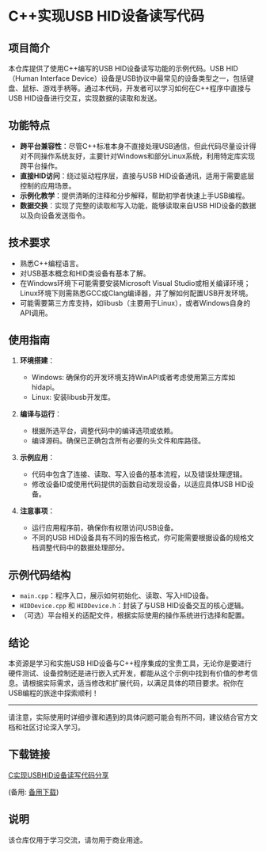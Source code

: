 # C++实现USB HID设备读写代码

## 项目简介

本仓库提供了使用C++编写的USB HID设备读写功能的示例代码。USB HID（Human Interface Device）设备是USB协议中最常见的设备类型之一，包括键盘、鼠标、游戏手柄等。通过本代码，开发者可以学习如何在C++程序中直接与USB HID设备进行交互，实现数据的读取和发送。

## 功能特点

- **跨平台兼容性**：尽管C++标准本身不直接处理USB通信，但此代码尽量设计得对不同操作系统友好，主要针对Windows和部分Linux系统，利用特定库实现跨平台操作。
- **直接HID访问**：绕过驱动程序层，直接与USB HID设备通讯，适用于需要底层控制的应用场景。
- **示例化教学**：提供清晰的注释和分步解释，帮助初学者快速上手USB编程。
- **数据交换**：实现了完整的读取和写入功能，能够读取来自USB HID设备的数据以及向设备发送指令。

## 技术要求

- 熟悉C++编程语言。
- 对USB基本概念和HID类设备有基本了解。
- 在Windows环境下可能需要安装Microsoft Visual Studio或相关编译环境；Linux环境下则需熟悉GCC或Clang编译器，并了解如何配置USB开发环境。
- 可能需要第三方库支持，如libusb（主要用于Linux），或者Windows自身的API调用。

## 使用指南

1. **环境搭建**：
   - Windows: 确保你的开发环境支持WinAPI或者考虑使用第三方库如hidapi。
   - Linux: 安装libusb开发库。
   
2. **编译与运行**：
   - 根据所选平台，调整代码中的编译选项或依赖。
   - 编译源码。确保已正确包含所有必要的头文件和库路径。
   
3. **示例应用**：
   - 代码中包含了连接、读取、写入设备的基本流程，以及错误处理逻辑。
   - 修改设备ID或使用代码提供的函数自动发现设备，以适应具体USB HID设备。
   
4. **注意事项**：
   - 运行应用程序前，确保你有权限访问USB设备。
   - 不同的USB HID设备具有不同的报告格式，你可能需要根据设备的规格文档调整代码中的数据处理部分。
   
## 示例代码结构

- `main.cpp`：程序入口，展示如何初始化、读取、写入HID设备。
- `HIDDevice.cpp` 和 `HIDDevice.h`：封装了与USB HID设备交互的核心逻辑。
- （可选）平台相关的适配文件，根据实际使用的操作系统进行选择和配置。

## 结论

本资源是学习和实施USB HID设备与C++程序集成的宝贵工具，无论你是要进行硬件测试、设备控制还是进行嵌入式开发，都能从这个示例中找到有价值的参考信息。请根据实际需求，适当修改和扩展代码，以满足具体的项目要求。祝你在USB编程的旅途中探索顺利！

---

请注意，实际使用时详细步骤和遇到的具体问题可能会有所不同，建议结合官方文档和社区讨论深入学习。

## 下载链接
[C实现USBHID设备读写代码分享](https://pan.quark.cn/s/09d999d2612c) 

(备用: [备用下载](https://pan.baidu.com/s/1A3iRmcpVi96WEA9bLiRDTQ?pwd=1234))

## 说明

该仓库仅用于学习交流，请勿用于商业用途。
